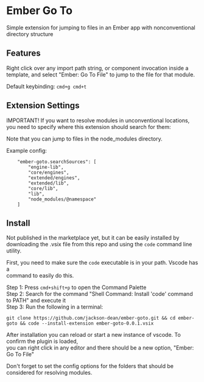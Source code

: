 # Ember Go To

Simple extension for jumping to files in an Ember app with nonconventional
directory structure

## Features

Right click over any import path string, or component invocation inside a template,
and select "Ember: Go To File" to jump to the file for that module.

Default keybinding: `cmd+g cmd+t`

## Extension Settings

IMPORTANT! If you want to resolve modules in unconventional locations, you need to
specify where this extension should search for them:

Note that you can jump to files in the node_modules directory.

Example config:
```
	"ember-goto.searchSources": [
		"engine-lib",
		"core/engines",
		"extended/engines",
		"extended/lib",
		"core/lib",
		"lib",
		"node_modules/@namespace"
	]
```

## Install

Not published in the marketplace yet, but it can be easily installed by  
downloading the .vsix file from this repo and using the `code` command line  
utility.  

First, you need to make sure the `code` executable is in your path. Vscode has a  
command to easily do this.  

Step 1: Press `cmd+shift+p` to open the Command Palette  
Step 2: Search for the command "Shell Command: Install 'code' command to PATH" and execute it  
Step 3: Run the following in a terminal:  
```
git clone https://github.com/jackson-dean/ember-goto.git && cd ember-goto && code --install-extension ember-goto-0.0.1.vsix
```

After installation you can reload or start a new instance of vscode. To confirm the plugin is loaded,  
you can right click in any editor and there should be a new option, "Ember: Go To File"  

Don't forget to set the config options for the folders that should be considered for resolving modules.  
